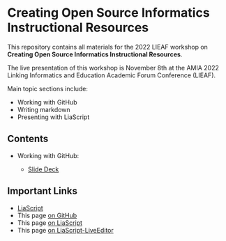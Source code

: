 # Creating Open Source Informatics Instructional Resources

This repository contains all materials for the 2022 LIEAF workshop on **Creating Open Source Informatics Instructional Resources**.

The live presentation of this workshop is November 8th at the AMIA 2022 Linking Informatics and Education Academic Forum Conference (LIEAF).

Main topic sections include:

* Working with GitHub
* Writing markdown
* Presenting with LiaScript

## Contents

* Working with GitHub:

  - [Slide Deck](https://liascript.github.io/course/?https://raw.githubusercontent.com/arcus/LIEAF2022_workshop/main/github_slides.md)

## Important Links
- [LiaScript](https://liascript.github.io)
- This page [on GitHub](https://github.com/arcus/LIEAF2022_workshop/blob/main/README.md)
- This page [on LiaScript](https://liascript.github.io/course/?https://raw.githubusercontent.com/arcus/LIEAF2022_workshop/main/README.md#1)
- This page [on LiaScript-LiveEditor](https://liascript.github.io/LiveEditor/?/show/file/https://raw.githubusercontent.com/arcus/LIEAF2022_workshop/main/README.md)
